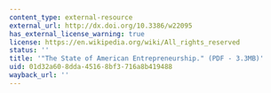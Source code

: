 ```yaml
---
content_type: external-resource
external_url: http://dx.doi.org/10.3386/w22095
has_external_license_warning: true
license: https://en.wikipedia.org/wiki/All_rights_reserved
status: ''
title: '"The State of American Entrepreneurship." (PDF - 3.3MB)'
uid: 01d32a60-8dda-4516-8bf3-716a8b419488
wayback_url: ''
---
```

